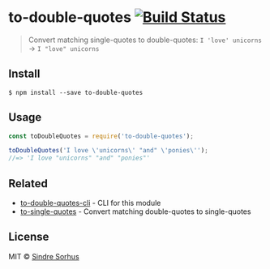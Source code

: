 # to-double-quotes [![Build Status](https://travis-ci.org/sindresorhus/to-double-quotes.svg?branch=master)](https://travis-ci.org/sindresorhus/to-double-quotes)

> Convert matching single-quotes to double-quotes: `I 'love' unicorns` → `I "love" unicorns`


## Install

```
$ npm install --save to-double-quotes
```


## Usage

```js
const toDoubleQuotes = require('to-double-quotes');

toDoubleQuotes('I love \'unicorns\' "and" \'ponies\'');
//=> 'I love "unicorns" "and" "ponies"'
```


## Related

- [to-double-quotes-cli](https://github.com/sindresorhus/to-double-quotes-cli) - CLI for this module
- [to-single-quotes](https://github.com/sindresorhus/to-single-quotes) - Convert matching double-quotes to single-quotes


## License

MIT © [Sindre Sorhus](https://sindresorhus.com)
